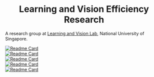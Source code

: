 <h1 align="center">Learning and Vision Efficiency Research</h1>

A research group at [Learning and Vision Lab](http://lv-nus.org/), National University of Singapore.

[![Readme Card](https://github-readme-stats.vercel.app/api/pin/?username=VainF&repo=Torch-Pruning)](https://github.com/VainF/Torch-Pruning)  
[![Readme Card](https://github-readme-stats.vercel.app/api/pin/?username=horseee&repo=LLM-Pruner)](https://github.com/horseee/LLM-Pruner)  
[![Readme Card](https://github-readme-stats.vercel.app/api/pin/?username=VainF&repo=Diff-Pruning)](https://github.com/VainF/Diff-Pruning)  
[![Readme Card](https://github-readme-stats.vercel.app/api/pin/?username=horseee&repo=DeepCache)](https://github.com/horseee/DeepCache)  
[![Readme Card](https://github-readme-stats.vercel.app/api/pin/?username=czg1225&repo=SlimSAM)](https://github.com/czg1225/SlimSAM)  


